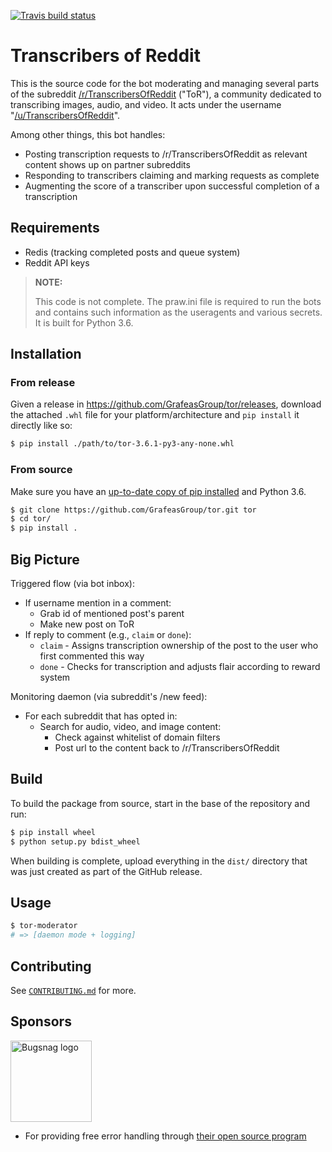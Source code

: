 [![Travis build status](https://img.shields.io/travis/GrafeasGroup/tor.svg)](https://travis-ci.org/GrafeasGroup/tor)

# Transcribers of Reddit

This is the source code for the bot moderating and managing several parts of the subreddit
[/r/TranscribersOfReddit](https://reddit.com/r/TranscribersOfReddit) ("ToR"), a community dedicated to transcribing images, audio, and video. It acts under the username "[/u/TranscribersOfReddit](https://reddit.com/u/TranscribersOfReddit)".

Among other things, this bot handles:

- Posting transcription requests to /r/TranscribersOfReddit as relevant content shows up on partner subreddits
- Responding to transcribers claiming and marking requests as complete
- Augmenting the score of a transcriber upon successful completion of a transcription

## Requirements

- Redis (tracking completed posts and queue system)
- Reddit API keys

> **NOTE:**
>
> This code is not complete. The praw.ini file is required to run the bots and
> contains such information as the useragents and various secrets. It is built
> for Python 3.6.

## Installation

### From release

Given a release in <https://github.com/GrafeasGroup/tor/releases>, download the attached `.whl` file for your platform/architecture and `pip install` it directly like so:

```sh
$ pip install ./path/to/tor-3.6.1-py3-any-none.whl
```

### From source

Make sure you have an [up-to-date copy of pip installed](https://pip.pypa.io/en/stable/installing/) and Python 3.6.

```sh
$ git clone https://github.com/GrafeasGroup/tor.git tor
$ cd tor/
$ pip install .
```

## Big Picture

Triggered flow (via bot inbox):

- If username mention in a comment:
  - Grab id of mentioned post's parent
  - Make new post on ToR
- If reply to comment (e.g., `claim` or `done`):
  - `claim` - Assigns transcription ownership of the post to the user who first commented this way
  - `done` - Checks for transcription and adjusts flair according to reward system

Monitoring daemon (via subreddit's /new feed):

- For each subreddit that has opted in:
  - Search for audio, video, and image content:
    - Check against whitelist of domain filters
    - Post url to the content back to /r/TranscribersOfReddit

## Build

To build the package from source, start in the base of the repository and run:

```sh
$ pip install wheel
$ python setup.py bdist_wheel
```

When building is complete, upload everything in the `dist/` directory that was just created as part of the GitHub release.

## Usage

```sh
$ tor-moderator
# => [daemon mode + logging]
```

## Contributing

See [`CONTRIBUTING.md`](/CONTRIBUTING.md) for more.

## Sponsors

<a href="https://bugsnag.com"><img src="https://raw.githubusercontent.com/GrafeasGroup/tor/master/images/bugsnag_logo_navy.png" alt="Bugsnag logo" width=130></a>
- For providing free error handling through [their open source program](https://www.bugsnag.com/open-source/)
